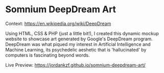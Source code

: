 # Somnium DeepDream Art

Context: https://en.wikipedia.org/wiki/DeepDream

Using HTML, CSS & PHP (just a little bit!), I created this dynamic mockup website to showcase art generated by Google's DeepDream program. DeepDream was what piqued my interest in Artificial Intelligence and Machine Learning, its psychedelic aeshetic that is 'hallucinated' by computers is fascinating beyond words.

Live Preview: https://jordankzf.github.io/somnium-deepdream-art/
